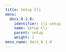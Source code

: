 ```yaml
---
title: Setup Cli
menu:
  docs_0.1.0:
    identifier: cli-setup
    name: Setup Cli
    parent: setup
    weight: 1
menu_name: docs_0.1.0
---
```

